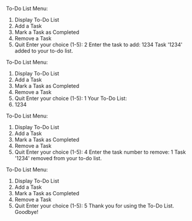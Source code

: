 To-Do List Menu:
1. Display To-Do List
2. Add a Task
3. Mark a Task as Completed
4. Remove a Task
5. Quit
Enter your choice (1-5): 2
Enter the task to add: 1234
Task '1234' added to your to-do list.

To-Do List Menu:
1. Display To-Do List
2. Add a Task
3. Mark a Task as Completed
4. Remove a Task
5. Quit
Enter your choice (1-5): 1
Your To-Do List:
1. 1234

To-Do List Menu:
1. Display To-Do List
2. Add a Task
3. Mark a Task as Completed
4. Remove a Task
5. Quit
Enter your choice (1-5): 4
Enter the task number to remove: 1
Task '1234' removed from your to-do list.

To-Do List Menu:
1. Display To-Do List
2. Add a Task
3. Mark a Task as Completed
4. Remove a Task
5. Quit
Enter your choice (1-5): 5
Thank you for using the To-Do List. Goodbye!
